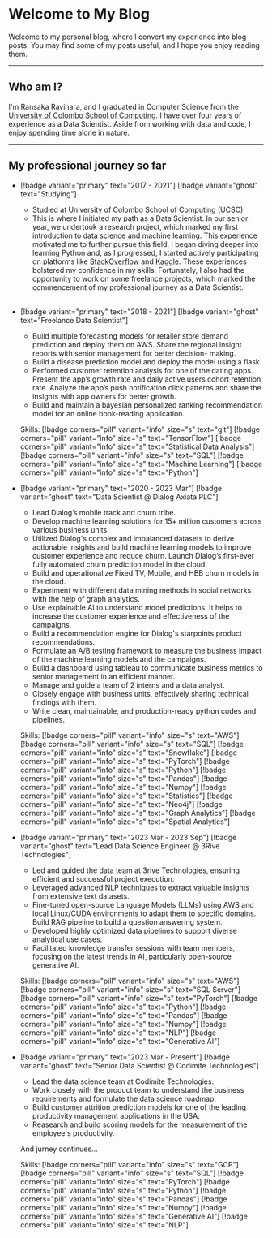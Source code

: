 # Welcome to My Blog

Welcome to my personal blog, where I convert my experience into blog posts. You may find some of my posts useful, and I hope you enjoy reading them.

---

## Who am I?
I'm Ransaka Ravihara, and I graduated in Computer Science from the [University of Colombo School of Computing](https://www.google.com/search?q=University%20of%20Colombo%20School%20of%20Computing). I have over four years of experience as a Data Scientist. Aside from working with data and code, I enjoy spending time alone in nature.

---
## My professional journey so far
-  [!badge variant="primary" text="2017 -  2021"] [!badge variant="ghost" text="Studying"]
    - Studied at University of Colombo School of Computing (UCSC)
    - This is where I initiated my path as a Data Scientist. In our senior year, we undertook a research project, which marked my first introduction to data science and machine learning. This experience motivated me to further pursue this field. I began diving deeper into learning Python and, as I progressed, I started actively participating on platforms like [StackOverflow](https://stackoverflow.com/users/11745014/ransaka-ravihara) and [Kaggle](https://www.kaggle.com/ransakaravihara). These experiences bolstered my confidence in my skills. Fortunately, I also had the opportunity to work on some freelance projects, which marked the commencement of my professional journey as a Data Scientist. <br><br>

- [!badge variant="primary" text="2018 -  2021"] [!badge variant="ghost" text="Freelance Data Scientist"]
    - Build multiple forecasting models for retailer store demand prediction and deploy them on AWS. Share the regional insight reports with senior management for better decision- making.
    - Build a disease prediction model and deploy the model using a flask.
    - Performed customer retention analysis for one of the dating apps. Present the app’s growth rate and daily active users cohort retention rate. Analyze the app’s push notification click patterns and share the insights with app owners for better growth.
    - Build and maintain a bayesian personalized ranking recommendation model for an online book-reading application.
    
    Skills:
    [!badge corners="pill" variant="info" size="s" text="git"] [!badge corners="pill" variant="info" size="s" text="TensorFlow"] [!badge corners="pill" variant="info" size="s" text="Statistical Data Analysis"] [!badge corners="pill" variant="info" size="s" text="SQL"] [!badge corners="pill" variant="info" size="s" text="Machine Learning"] [!badge corners="pill" variant="info" size="s" text="Python"]

- [!badge variant="primary" text="2020 -  2023 Mar"] [!badge variant="ghost" text="Data Scientist @ Dialog Axiata PLC"]
    - Lead Dialog’s mobile track and churn tribe.
    - Develop machine learning solutions for 15+ million customers across various business units.
    - Utilized Dialog's complex and imbalanced datasets to derive actionable insights and build machine learning models to improve customer experience and reduce churn. Launch Dialog’s first-ever fully automated churn prediction model in the cloud.
    - Build and operationalize Fixed TV, Mobile, and HBB churn models in the cloud.
    - Experiment with different data mining methods in social networks with the help of graph analytics.
    - Use explainable AI to understand model predictions. It helps to increase the customer experience and effectiveness of the campaigns.
    - Build a recommendation engine for Dialog's starpoints product recommendations.
    - Formulate an A/B testing framework to measure the business impact of the machine learning models and the campaigns.
    - Build a dashboard using tableau to communicate business metrics to senior management in an efficient manner.
    - Manage and guide a team of 2 interns and a data analyst.
    - Closely engage with business units, effectively sharing technical findings with them.
    - Write clean, maintainable, and production-ready python codes and pipelines.
    
    Skills:
    [!badge corners="pill" variant="info" size="s" text="AWS"] [!badge corners="pill" variant="info" size="s" text="SQL"] [!badge corners="pill" variant="info" size="s" text="Snowflake"] [!badge corners="pill" variant="info" size="s" text="PyTorch"] [!badge corners="pill" variant="info" size="s" text="Python"] [!badge corners="pill" variant="info" size="s" text="Pandas"] [!badge corners="pill" variant="info" size="s" text="Numpy"] [!badge corners="pill" variant="info" size="s" text="Statistics"] [!badge corners="pill" variant="info" size="s" text="Neo4j"] [!badge corners="pill" variant="info" size="s" text="Graph Analytics"] [!badge corners="pill" variant="info" size="s" text="Spatial Analytics"]

- [!badge variant="primary" text="2023 Mar -  2023 Sep"] [!badge variant="ghost" text="Lead Data Science Engineer @ 3Rive Technologies"]
    - Led and guided the data team at 3rive Technologies, ensuring efficient and successful project execution. 
    - Leveraged advanced NLP techniques to extract valuable insights from extensive text datasets. 
    - Fine-tuned open-source Language Models (LLMs) using AWS and local Linux/CUDA environments to adapt them to specific domains. Build RAG pipeline to build a question answering system.
    - Developed highly optimized data pipelines to support diverse analytical use cases. 
    - Facilitated knowledge transfer sessions with team members, focusing on the latest trends in AI, particularly open-source generative AI. 
    
    Skills:
    [!badge corners="pill" variant="info" size="s" text="AWS"] [!badge corners="pill" variant="info" size="s" text="SQL Server"] [!badge corners="pill" variant="info" size="s" text="PyTorch"] [!badge corners="pill" variant="info" size="s" text="Python"] [!badge corners="pill" variant="info" size="s" text="Pandas"] [!badge corners="pill" variant="info" size="s" text="Numpy"] [!badge corners="pill" variant="info" size="s" text="NLP"] [!badge corners="pill" variant="info" size="s" text="Generative AI"] 

- [!badge variant="primary" text="2023 Mar - Present"] [!badge variant="ghost" text="Senior Data Scientist @ Codimite Technologies"]
    - Lead the data science team at Codimite Technologies.
    - Work closely with the product team to understand the business requirements and formulate the data science roadmap.
    - Build customer attrition prediction models for one of the leading productivity management applications in the USA.
    - Reasearch and build scoring models for the measurement of the employee's productivity.
    
    And jurney continues...
    
    Skills:
    [!badge corners="pill" variant="info" size="s" text="GCP"] [!badge corners="pill" variant="info" size="s" text="SQL"] [!badge corners="pill" variant="info" size="s" text="PyTorch"] [!badge corners="pill" variant="info" size="s" text="Python"] [!badge corners="pill" variant="info" size="s" text="Pandas"] [!badge corners="pill" variant="info" size="s" text="Numpy"] [!badge corners="pill" variant="info" size="s" text="Generative AI"] [!badge corners="pill" variant="info" size="s" text="NLP"]

<!-- ## Download my resume
[!file](/Images/blog/age_dist.png) -->